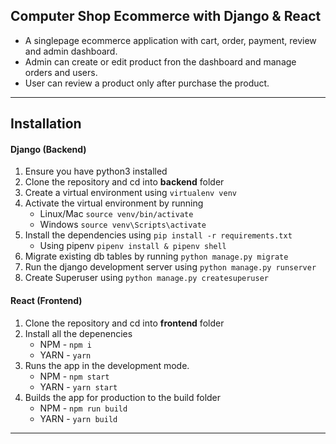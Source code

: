 ## Computer Shop Ecommerce with Django & React

-   A singlepage ecommerce application with cart, order, payment, review and admin dashboard.
-   Admin can create or edit product fron the dashboard and manage orders and users.
-   User can review a product only after purchase the product.

---

## Installation

#### Django (Backend)

1. Ensure you have python3 installed
2. Clone the repository and cd into **backend** folder
3. Create a virtual environment using `virtualenv venv`
4. Activate the virtual environment by running
    - Linux/Mac `source venv/bin/activate`
    - Windows `source venv\Scripts\activate`
5. Install the dependencies using `pip install -r requirements.txt`
    - Using pipenv `pipenv install & pipenv shell`
6. Migrate existing db tables by running `python manage.py migrate`
7. Run the django development server using `python manage.py runserver`
8. Create Superuser using `python manage.py createsuperuser`

#### React (Frontend)

1. Clone the repository and cd into **frontend** folder
2. Install all the depenencies
    - NPM - `npm i`
    - YARN - `yarn`
3. Runs the app in the development mode.
    - NPM - `npm start`
    - YARN - `yarn start`
4. Builds the app for production to the build folder
    - NPM - `npm run build`
    - YARN - `yarn build`

---